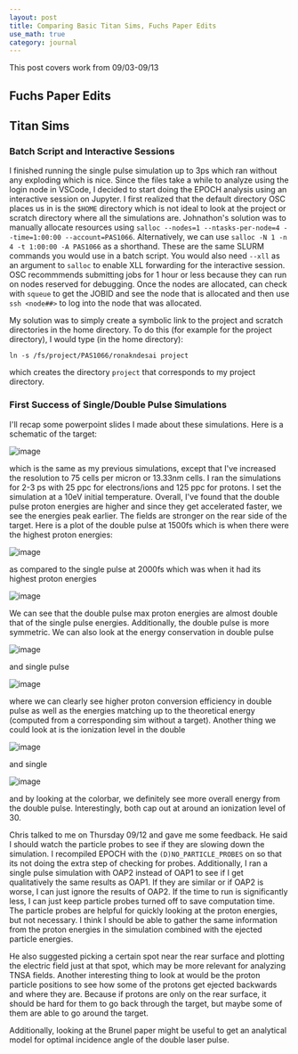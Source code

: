 ```yaml
---
layout: post
title: Comparing Basic Titan Sims, Fuchs Paper Edits
use_math: true
category: journal
---
```


This post covers work from 09/03-09/13

## Fuchs Paper Edits 


## Titan Sims

### Batch Script and Interactive Sessions

I finished running the single pulse simulation up to 3ps which ran without any exploding which is nice. Since the files take a while to analyze using the login node in VSCode, I decided to start doing the EPOCH analysis using an interactive session on Jupyter. I first realized that the default directory OSC places us in is the `$HOME` directory which is not ideal to look at the project or scratch directory where all the simulations are. Johnathon's solution was to manually allocate resources using `salloc --nodes=1 --ntasks-per-node=4 --time=1:00:00 --account=PAS1066`. Alternatively, we can use `salloc -N 1 -n 4 -t 1:00:00 -A PAS1066` as a shorthand. These are the same SLURM commands you would use in a batch script. You would also need `--xll` as an argument to `salloc` to enable XLL forwarding for the interactive session. OSC recommmends submitting jobs for 1 hour or less because they can run on nodes reserved for debugging. Once the nodes are allocated, can check with `squeue` to get the JOBID and see the node that is allocated and then use `ssh <node##>` to log into the node that was allocated. 

My solution was to simply create a symbolic link to the project and scratch directories in the home directory. To do this (for example for the project directory), I would type (in the home directory): 

`ln -s /fs/project/PAS1066/ronakndesai project`

which creates the directory `project` that corresponds to my project directory.

### First Success of Single/Double Pulse Simulations

I'll recap some powerpoint slides I made about these simulations. Here is a schematic of the target: 

![image](https://github.com/user-attachments/assets/ee448daf-8e95-44d6-9ae6-cf5f6415e4de)

which is the same as my previous simulations, except that I've increased the resolution to 75 cells per micron or 13.33nm cells. I ran the simulations for 2-3 ps with 25 ppc for electrons/ions and 125 ppc for protons. I set the simulation at a 10eV initial temperature. Overall, I've found that the double pulse proton energies are higher and since they get accelerated faster, we see the energies peak earlier. The fields are stronger on the rear side of the target. Here is a plot of the double pulse at 1500fs which is when there were the highest proton energies: 

![image](https://github.com/user-attachments/assets/c8ac5e6f-cda2-4ed0-8f08-c8dcd167b67d)

as compared to the single pulse at 2000fs which was when it had its highest proton energies

![image](https://github.com/user-attachments/assets/0cd7fb61-da50-4bb0-8302-8b1fca63f8da)

We can see that the double pulse max proton energies are almost double that of the single pulse energies. Additionally, the double pulse is more symmetric. We can also look at the energy conservation in double pulse

![image](https://github.com/user-attachments/assets/7fc58d7a-335f-4423-aea2-8b7d6990d15e)

and single pulse

![image](https://github.com/user-attachments/assets/9357d296-c0c1-4ed1-81eb-9e584867013b)

where we can clearly see higher proton conversion efficiency in double pulse as well as the energies matching up to the theoretical energy (computed from a corresponding sim without a target). Another thing we could look at is the ionization level in the double 

![image](https://github.com/user-attachments/assets/0edb3f89-a680-49e3-bc05-f85ea0661bcd)

and single 

![image](https://github.com/user-attachments/assets/d86bd47e-7e08-4536-a0b2-d4f468d5cc09)

and by looking at the colorbar, we definitely see more overall energy from the double pulse. Interestingly, both cap out at around an ionization level of 30. 

Chris talked to me on Thursday 09/12 and gave me some feedback. He said I should watch the particle probes to see if they are slowing down the simulation. I recompiled EPOCH with the `(D)NO_PARTICLE_PROBES` on so that its not doing the extra step of checking for probes. Additionally, I ran a single pulse simulation with OAP2 instead of OAP1 to see if I get qualitatively the same results as OAP1. If they are similar or if OAP2 is worse, I can just ignore the results of OAP2. If the time to run is significantly less, I can just keep particle probes turned off to save computation time. The particle probes are helpful for quickly looking at the proton energies, but not necessary. I think I should be able to gather the same information from the proton energies in the simulation combined with the ejected particle energies. 

He also suggested picking a certain spot near the rear surface and plotting the electric field just at that spot, which may be more relevant for analyzing TNSA fields. Another interesting thing to look at would be the proton particle positions to see how some of the protons get ejected backwards and where they are. Because if protons are only on the rear surface, it should be hard for them to go back through the target, but maybe some of them are able to go around the target. 

Additionally, looking at the Brunel paper might be useful to get an analytical model for optimal incidence angle of the double laser pulse.








